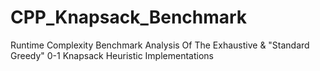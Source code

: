 # CPP_Knapsack_Benchmark
Runtime Complexity Benchmark Analysis Of The Exhaustive &amp; "Standard Greedy"  0-1 Knapsack Heuristic Implementations
